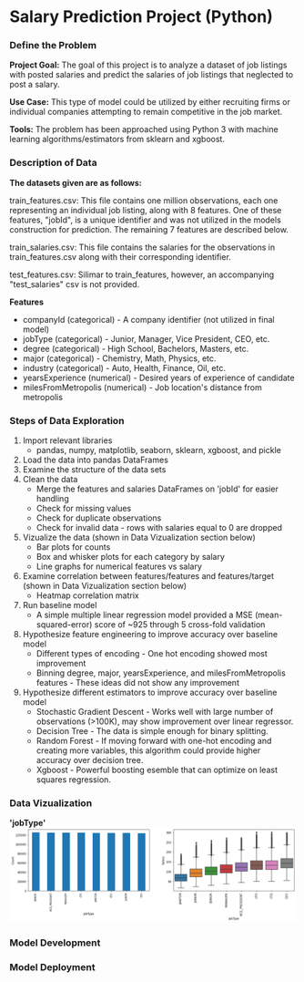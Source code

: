 # Salary Prediction Project (Python)

### **Define the Problem** 

**Project Goal:** The goal of this project is to analyze a dataset of job listings with posted salaries and predict the salaries of job listings that neglected to post a salary. 

**Use Case:** This type of model could be utilized by either recruiting firms or individual companies attempting to remain competitive in the job market.

**Tools:** The problem has been approached using Python 3 with machine learning algorithms/estimators from sklearn and xgboost.

### Description of Data

**The datasets given are as follows:**

train_features.csv: This file contains one million observations, each one representing an individual job listing, along with 8 features. One of these features, "jobId", is a unique identifier and was not utilized in the models construction for prediction. The remaining 7 features are described below.

train_salaries.csv: This file contains the salaries for the observations in train_features.csv along with their corresponding identifier.

test_features.csv: Silimar to train_features, however, an accompanying "test_salaries" csv is not provided.

**Features**

* companyId (categorical) - A company identifier (not utilized in final model)
* jobType (categorical) - Junior, Manager, Vice President, CEO, etc.
* degree (categorical) - High School, Bachelors, Masters, etc.
* major (categorical) - Chemistry, Math, Physics, etc.
* industry (categorical) - Auto, Health, Finance, Oil, etc.
* yearsExperience (numerical) - Desired years of experience of candidate
* milesFromMetropolis (numerical) - Job location's distance from metropolis

### Steps of Data Exploration

1. Import relevant libraries
    * pandas, numpy, matplotlib, seaborn, sklearn, xgboost, and pickle
2. Load the data into pandas DataFrames
3. Examine the structure of the data sets
4. Clean the data
    * Merge the features and salaries DataFrames on 'jobId' for easier handling
    * Check for missing values
    * Check for duplicate observations
    * Check for invalid data - rows with salaries equal to 0 are dropped
5. Vizualize the data (shown in Data Vizualization section below)
    * Bar plots for counts
    * Box and whisker plots for each category by salary
    * Line graphs for numerical features vs salary
6. Examine correlation between features/features and features/target (shown in Data Vizualization section below)
    * Heatmap correlation matrix
7. Run baseline model
    * A simple multiple linear regression model provided a MSE (mean-squared-error) score of ~925 through 5 cross-fold validation
8. Hypothesize feature engineering to improve accuracy over baseline model
    * Different types of encoding - One hot encoding showed most improvement
    * Binning degree, major, yearsExperience, and milesFromMetropolis features - These ideas did not show any improvement
9. Hypothesize different estimators to improve accuracy over baseline model
    * Stochastic Gradient Descent - Works well with large number of observations (>100K), may show improvement over linear regressor.
    * Decision Tree - The data is simple enough for binary splitting.
    * Random Forest - If moving forward with one-hot encoding and creating more variables, this algorithm could provide higher accuracy over decision tree.
    * Xgboost - Powerful boosting esemble that can optimize on least squares regression.

### Data Vizualization

**'jobType'**
![](images/JobType_Distribution.png)


### Model Development

### Model Deployment 